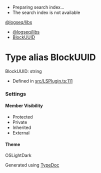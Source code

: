   * Preparing search index...
  * The search index is not available

[@logseq/libs]()

  * [@logseq/libs](../modules.html)
  * [BlockUUID](BlockUUID.html)



# Type alias BlockUUID

BlockUUID: string

  * Defined in [src/LSPlugin.ts:111](https://github.com/logseq/logseq/blob/ac1b53544/libs/src/LSPlugin.ts#L111)



###  Settings

#### Member Visibility

  * Protected
  * Private
  * Inherited
  * External



#### Theme

OSLightDark

Generated using [TypeDoc](https://typedoc.org/)
